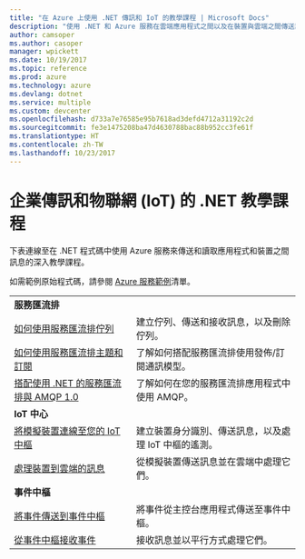 ```yaml
---
title: "在 Azure 上使用 .NET 傳訊和 IoT 的教學課程 | Microsoft Docs"
description: "使用 .NET 和 Azure 服務在雲端應用程式之間以及在裝置與雲端之間傳送訊息。"
author: camsoper
ms.author: casoper
manager: wpickett
ms.date: 10/19/2017
ms.topic: reference
ms.prod: azure
ms.technology: azure
ms.devlang: dotnet
ms.service: multiple
ms.custom: devcenter
ms.openlocfilehash: d733a7e76585e95b7618ad3defd4712a31192c2d
ms.sourcegitcommit: fe3e1475208ba47d4630788bac88b952cc3fe61f
ms.translationtype: HT
ms.contentlocale: zh-TW
ms.lasthandoff: 10/23/2017
---
```

# <a name="net-tutorials-for-enterprise-messaging-and-internet-of-things-iot"></a>企業傳訊和物聯網 (IoT) 的 .NET 教學課程

下表連線至在 .NET 程式碼中使用 Azure 服務來傳送和讀取應用程式和裝置之間訊息的深入教學課程。

如需範例原始程式碼，請參閱 [Azure 服務範例](https://azure.microsoft.com/resources/samples/?platform=dotnet)清單。


| | |
|---|---|
| **服務匯流排** | |
| [如何使用服務匯流排佇列][1] | 建立佇列、傳送和接收訊息，以及刪除佇列。 | 
| [如何使用服務匯流排主題和訂閱][2] | 了解如何搭配服務匯流排使用發佈/訂閱通訊模型。
| [搭配使用 .NET 的服務匯流排與 AMQP 1.0][3] | 了解如何在您的服務匯流排應用程式中使用 AMQP。
|**IoT 中心**|
| [將模擬裝置連線至您的 IoT 中樞][4] | 建立裝置身分識別、傳送訊息，以及處理 IoT 中樞的遙測。 |   
| [處理裝置到雲端的訊息][5] | 從模擬裝置傳送訊息並在雲端中處理它們。 |
|**事件中樞**|
| [將事件傳送到事件中樞][6] | 將事件從主控台應用程式傳送至事件中樞。
| [從事件中樞接收事件][7] | 接收訊息並以平行方式處理它們。


[1]: /azure/service-bus-messaging/service-bus-dotnet-get-started-with-queues
[2]: /azure/service-bus-messaging/service-bus-dotnet-how-to-use-topics-subscriptions
[3]: /azure/service-bus-messaging/service-bus-amqp-dotnet
[4]: /azure/iot-hub/iot-hub-csharp-csharp-getstarted
[5]: /azure/iot-hub/iot-hub-csharp-csharp-process-d2c
[6]: /azure/event-hubs/event-hubs-dotnet-standard-getstarted-send
[7]: /azure/event-hubs/event-hubs-dotnet-standard-getstarted-receive-eph


